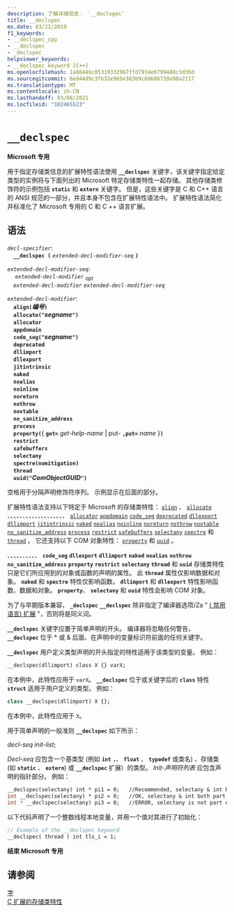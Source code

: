 ```yaml
---
description: 了解详细信息： `__declspec`
title: __declspec
ms.date: 03/21/2019
f1_keywords:
- __declspec_cpp
- __declspec
- _declspec
helpviewer_keywords:
- __declspec keyword [C++]
ms.openlocfilehash: 1a8644bc05319332967ffd7934e6799408c3d36d
ms.sourcegitcommit: 6ed44d9c3fb32e965e363b9c69686739a90a2117
ms.translationtype: MT
ms.contentlocale: zh-CN
ms.lasthandoff: 03/08/2021
ms.locfileid: "102465523"
---
```

# `__declspec`

**Microsoft 专用**

用于指定存储类信息的扩展特性语法使用 **`__declspec`** 关键字，该关键字指定给定类型的实例将与下面列出的 Microsoft 特定存储类特性一起存储。 其他存储类修饰符的示例包括 **`static`** 和 **`extern`** 关键字。 但是，这些关键字是 C 和 C++ 语言的 ANSI 规范的一部分，并且本身不包含在扩展特性语法中。 扩展特性语法简化并标准化了 Microsoft 专用的 C 和 C ++ 语言扩展。

## <a name="grammar"></a>语法

*`decl-specifier`*:\
&emsp;**`__declspec (`**  *`extended-decl-modifier-seq`*  **`)`**

*`extended-decl-modifier-seq`*:\
&emsp; *`extended-decl-modifier`* <sub>opt</sub> \
&emsp;*`extended-decl-modifier`* *`extended-decl-modifier-seq`*

*`extended-decl-modifier`*:\
&emsp;**`align(`***编号***`)`**\
&emsp;**`allocate("`***segname***`")`**\
&emsp;**`allocator`**\
&emsp;**`appdomain`**\
&emsp;**`code_seg("`***segname***`")`**\
&emsp;**`deprecated`**\
&emsp;**`dllimport`**\
&emsp;**`dllexport`**\
&emsp;**`jitintrinsic`**\
&emsp;**`naked`**\
&emsp;**`noalias`**\
&emsp;**`noinline`**\
&emsp;**`noreturn`**\
&emsp;**`nothrow`**\
&emsp;**`novtable`**\
&emsp;**`no_sanitize_address`**\
&emsp;**`process`**\
&emsp;**`property(`**{ **`get=`** _get-help-name_ &#124; put- **`,put=`** _name_ }**`)`**\
&emsp;**`restrict`**\
&emsp;**`safebuffers`**\
&emsp;**`selectany`**\
&emsp;**`spectre(nomitigation)`**\
&emsp;**`thread`**\
&emsp;**`uuid("`***ComObjectGUID***`")`**

空格用于分隔声明修饰符序列。 示例显示在后面的部分。

扩展特性语法支持以下特定于 Microsoft 的存储类特性： [`align`](../cpp/align-cpp.md) 、 [`allocate`](../cpp/allocate.md) 、、、、、、、、、、、、、、、、、、、 [`allocator`](../cpp/allocator.md) [`appdomain`](../cpp/appdomain.md) [`code_seg`](../cpp/code-seg-declspec.md) [`deprecated`](../cpp/deprecated-cpp.md) [`dllexport`](../cpp/dllexport-dllimport.md) [`dllimport`](../cpp/dllexport-dllimport.md) [`jitintrinsic`](../cpp/jitintrinsic.md) [`naked`](../cpp/naked-cpp.md) [`noalias`](../cpp/noalias.md) [`noinline`](../cpp/noinline.md) [`noreturn`](../cpp/noreturn.md) [`nothrow`](../cpp/nothrow-cpp.md) [`novtable`](../cpp/novtable.md) [`no_sanitize_address`](../cpp/no-sanitize-address.md) [`process`](../cpp/process.md) [`restrict`](../cpp/restrict.md) [`safebuffers`](../cpp/safebuffers.md) [`selectany`](../cpp/selectany.md) [`spectre`](../cpp/spectre.md) 和 [`thread`](../cpp/thread.md) 。 它还支持以下 COM 对象特性： [`property`](../cpp/property-cpp.md) 和 [`uuid`](../cpp/uuid-cpp.md) 。

、、、、、、、、、、 **`code_seg`** **`dllexport`** **`dllimport`** **`naked`** **`noalias`** **`nothrow`** **`no_sanitize_address`** **`property`** **`restrict`** **`selectany`** **`thread`** 和 **`uuid`** 存储类特性只是它们所应用到的对象或函数的声明的属性。 此 **`thread`** 属性仅影响数据和对象。 **`naked`** 和 **`spectre`** 特性仅影响函数。 **`dllimport`** 和 **`dllexport`** 特性影响函数、数据和对象。 **`property`**、 **`selectany`** 和 **`uuid`** 特性会影响 COM 对象。

为了与早期版本兼容， **`_declspec`** **`__declspec`** 除非指定了编译器选项/Za " [ \( 禁用语言) 扩展](../build/reference/za-ze-disable-language-extensions.md) "，否则将是同义词。

**`__declspec`** 关键字应置于简单声明的开头。 编译器将忽略任何警告， **`__declspec`** 位于 * 或 & 后面、在声明中的变量标识符前面的任何关键字。

**`__declspec`** 用户定义类型声明的开头指定的特性适用于该类型的变量。 例如：

```cpp
__declspec(dllimport) class X {} varX;
```

在本例中，此特性应用于 `varX`。 **`__declspec`** 位于或关键字后的 **`class`** 特性 **`struct`** 适用于用户定义的类型。 例如：

```cpp
class __declspec(dllimport) X {};
```

在本例中，此特性应用于 `X`。

用于简单声明的一般准则 **`__declspec`** 如下所示：

*decl-seq* *init-list*;

*Decl-seq* 应包含一个基类型 (例如 **`int`** ，、 **`float`** 、 **`typedef`** 或类名) 、存储类 (如 **`static`** 、 **`extern`**) 或 **`__declspec`** 扩展）的类型。 *Init-声明符列表* 应包含声明的指针部分。 例如：

```cpp
__declspec(selectany) int * pi1 = 0;   //Recommended, selectany & int both part of decl-specifier
int __declspec(selectany) * pi2 = 0;   //OK, selectany & int both part of decl-specifier
int * __declspec(selectany) pi3 = 0;   //ERROR, selectany is not part of a declarator
```

以下代码声明了一个整数线程本地变量，并用一个值对其进行了初始化：

```cpp
// Example of the __declspec keyword
__declspec( thread ) int tls_i = 1;
```

**结束 Microsoft 专用**

## <a name="see-also"></a>请参阅

[字](../cpp/keywords-cpp.md)\
[C 扩展的存储类特性](../c-language/c-extended-storage-class-attributes.md)
